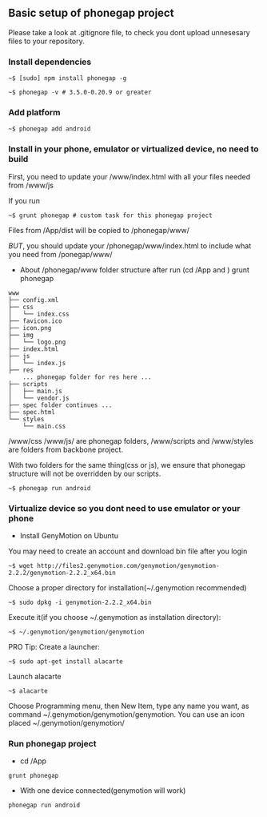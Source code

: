 ## Basic setup of phonegap project

Please take a look at .gitignore file, to check you dont upload unnesesary files
to your repository.

### Install dependencies

~~~
~$ [sudo] npm install phonegap -g
~~~

~~~
~$ phonegap -v # 3.5.0-0.20.9 or greater
~~~

### Add platform

~~~
~$ phonegap add android
~~~

### Install in your phone, emulator or virtualized device, no need to build

First, you need to update your /www/index.html with all your files needed from
/www/js

If you run

~~~
~$ grunt phonegap # custom task for this phonegap project
~~~

Files from /App/dist will be copied to /phonegap/www/

*BUT*, you should update your /phonegap/www/index.html to include what you need
from /ponegap/www/

* About /phonegap/www folder structure after run (cd /App and )
grunt phonegap

~~~
www
├── config.xml
├── css
│   └── index.css
├── favicon.ico
├── icon.png
├── img
│   └── logo.png
├── index.html
├── js
│   └── index.js
├── res
    ... phonegap folder for res here ...
├── scripts
│   ├── main.js
│   └── vendor.js
├── spec folder continues ...
├── spec.html
└── styles
    └── main.css

~~~

/www/css /www/js/ are phonegap folders,
/www/scripts and /www/styles are folders from backbone project.

With two folders for the same thing(css or js), we ensure that phonegap
structure will not be overridden by our scripts.

~~~
~$ phonegap run android
~~~

### Virtualize device so you dont need to use emulator or your phone

* Install GenyMotion on Ubuntu

You may need to create an account and download bin file after you login

~~~
~$ wget http://files2.genymotion.com/genymotion/genymotion-2.2.2/genymotion-2.2.2_x64.bin
~~~

Choose a proper directory for installation(~/.genymotion recommended)

~~~
~$ sudo dpkg -i genymotion-2.2.2_x64.bin
~~~

Execute it(if you choose ~/.genymotion as installation directory):

~~~
~$ ~/.genymotion/genymotion/genymotion
~~~

PRO Tip: Create a launcher:

~~~
~$ sudo apt-get install alacarte
~~~

Launch alacarte

~~~
~$ alacarte
~~~

Choose Programming menu, then New Item, type any name you want, as command
~/.genymotion/genymotion/genymotion.
You can use an icon placed ~/.genymotion/genymotion/

### Run phonegap project

* cd /App

~~~
grunt phonegap
~~~

* With one device connected(genymotion will work)

~~~
phonegap run android
~~~